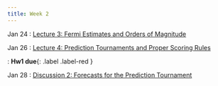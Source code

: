 ```yaml
---
title: Week 2
---
```


Jan 24
: [Lecture 3: Fermi Estimates and Orders of Magnitude](#)

Jan 26
: [Lecture 4: Prediction Tournaments and Proper Scoring Rules](#)

: **Hw1 due**{: .label .label-red }

Jan 28
: [Discussion 2: Forecasts for the Prediction Tournament](#)